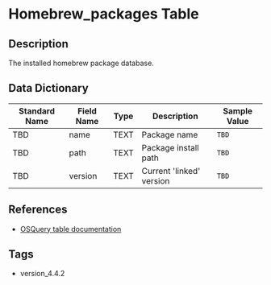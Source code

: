 # Homebrew_packages Table

## Description
The installed homebrew package database.

## Data Dictionary
|Standard Name|Field Name|Type|Description|Sample Value|
|---|---|---|---|---|
|TBD|name|TEXT|Package name|`TBD`|
|TBD|path|TEXT|Package install path|`TBD`|
|TBD|version|TEXT|Current 'linked' version|`TBD`|

## References
* [OSQuery table documentation](https://osquery.io/schema/current#homebrew_packages)

## Tags
* version_4.4.2